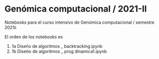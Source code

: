 # Genómica computacional / 2021-II

Notebooks para el curso intensivo de Genómica computacional / semestre 2021ii

El orden de los notebooks es

1. 1a Diseño de algoritmos _ backtracking.ipynb 
1. 1b Diseño de algoritmos _ prog dinamica1.ipynb
